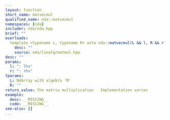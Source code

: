 ```yaml
---
layout: function
short_name: matvecmul
qualified_name: nda::matvecmul
namespaces: [nda]
includer: nda/nda.hpp
brief: ""
overloads:
  template <typename L, typename R> auto nda::matvecmul(L && l, R && r):
    desc: ""
    source: nda/linalg/matmul.hpp
desc: ""
params:
  l: ": lhs"
  r: ": rhs"
tparams:
  L: NdArray with algebra 'M'
  R: ""
return_value: the matrix multiplication   Implementation varies
example:
  desc: __MISSING__
  code: __MISSING__
see-also: []
...
```

